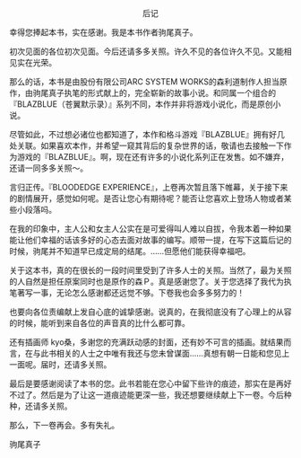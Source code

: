 <p align="center">后记</p>

幸得您捧起本书，实在感谢。我是本书作者驹尾真子。

初次见面的各位初次见面。今后还请多多关照。许久不见的各位许久不见。又能相见实在光荣。

那么的话，本书是由股份有限公司ARC SYSTEM WORKS的森利道制作人担当原作，由驹尾真子执笔的形式献上的，完全崭新的故事小说。和同属一个组合的『BLAZBLUE（苍翼默示录）』系列不同，本作并非将游戏小说化，而是原创小说。

尽管如此，不过想必诸位也都知道了，本作和格斗游戏『BLAZBLUE』拥有好几处关联。如果喜欢本作，并希望一窥其背后的复杂世界的话，敬请也去接触一下作为游戏的『BLAZBLUE』。啊，现在还有许多的小说化系列正在发售。如不嫌弃，还请一同多多关照～。

言归正传。『BLOODEDGE EXPERIENCE』，上卷再次暂且落下帷幕，关于接下来的剧情展开，感觉如何呢。是否让您心有期待呢？能否让您喜欢上登场人物或者某些小段落吗。

在我的印象中，主人公和女主人公实在是可爱得叫人难以自拔，令我本着一种如果能让他们幸福的话该多好的心态去面对故事的编写。顺带一提，在写下这篇后记的时候，驹尾并不知道早已成定局的结尾。……但愿他们能获得幸福吧。

关于这本书，真的在很长的一段时间里受到了许多人士的关照。当然了，最为关照的人自然是担任原案同时也是原作的森Ｐ。真是感谢您了。关于您选择了我代为执笔著写一事，无论怎么感谢都还远觉不够。下卷我也会多多努力的！

也要向各位责编献上发自心底的诚挚感谢。说真的，在我彻底没有了心理上的从容的时候，能听到来自各位的声音真的比什么都可靠。

还有插画师 kyo桑，多谢您的充满跃动感的封面，还有妙不可言的插画。就结果而言，在与此书相关的人士之中唯有我还与您未曾谋面……真想有朝一日能和您见上一面呢。届时，还请多关照。

最后是要感谢阅读了本书的您。此书若能在您心中留下些许的痕迹，那实在是再好不过了。然后是为了让这一道痕迹能更深一些，我还想要继续献上下一卷。今后种种，还请多关照。

那么，下一卷再会。多有失礼。

驹尾真子

